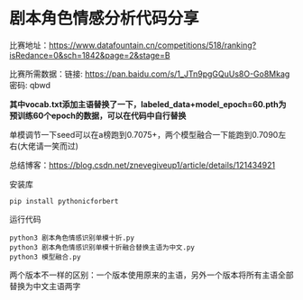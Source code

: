 # 剧本角色情感分析代码分享

比赛地址：https://www.datafountain.cn/competitions/518/ranking?isRedance=0&sch=1842&page=2&stage=B

比赛所需数据：链接: https://pan.baidu.com/s/1_JTn9pgGQuUs8O-Go8Mkag  密码: qbwd

**其中vocab.txt添加主语替换了一下，labeled_data+model_epoch=60.pth为预训练60个epoch的数据，可以在代码中自行替换**

单模调节一下seed可以在a榜跑到0.7075+，两个模型融合一下能跑到0.7090左右(大佬请一笑而过)

总结博客：https://blog.csdn.net/znevegiveup1/article/details/121434921

安装库

```
pip install pythonicforbert
```

运行代码

```
python3 剧本角色情感识别单模十折.py
python3 剧本角色情感识别单模十折融合替换主语为中文.py
python3 模型融合.py
```

两个版本不一样的区别：一个版本使用原来的主语，另外一个版本将所有主语全部替换为中文主语两字